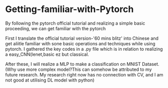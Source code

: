 # Getting-familiar-with-Pytorch
By following the pytorch official tutorial and realizing a simple basic proceeding, we can get familiar with the pytorch 

First I translate the official tutorial version-'60 mins blitz' into Chinese and get aliitle familiar with sone basic operations and techniques while using pytorch. I gathered the key codes in a .py file which is in relation to realizing a easy_CNN(lenet,basic ez but classical. 

After these, I will realize a MLP to make a classification on MNIST Dataset.(Why use more complex model?This can somehow be attributed to my future research. My research right now has no connection with CV, and I am not good at utilising DL model with python)

